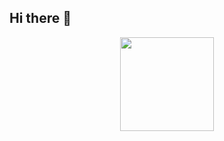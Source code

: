 ## Hi there 👋

<div id="header" align="center">
  <img src="https://github.com/user-attachments/assets/9858b2d5-94e1-4a48-9659-d5edc8f2932b" width="150"/>
</div>

<!--
**edrickfrost/edrickfrost** is a ✨ _special_ ✨ repository because its `README.md` (this file) appears on your GitHub profile.

Here are some ideas to get you started:

- 🔭 I’m currently working on ...
- 🌱 I’m currently learning ...
- 👯 I’m looking to collaborate on ...
- 🤔 I’m looking for help with ...
- 💬 Ask me about ...
- 📫 How to reach me: ...
- 😄 Pronouns: ...
- ⚡ Fun fact: ...
-->
